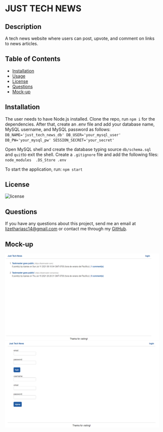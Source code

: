 # JUST TECH NEWS

## Description
A tech news website where users can post, upvote, and comment on links to news articles.

  ## Table of Contents

* [Installation](#installation)
* [Usage](#usage)
* [License](#license)
* [Questions](#questions)
* [Mock-up](#mock-up)


## Installation 
The user needs to have Node.js installed. Clone the repo, run `npm i` for the dependencies. After that, create an .env file and add your database name, MySQL username, and MySQL password as follows:
 `DB_NAME='just_tech_news_db'
 DB_USER='your_mysql_user'
 DB_PW='your_mysql_pw'
 SESSION_SECRET='your_secret'`

 Open MySQL shell and create the database typing source `db/schema.sql` and `quit`to exit the shell.
 Create a `.gitignore` file and add the following files:
 `node_modules 
 .DS_Store
 .env`

To start the application, run:
`npm start` 


## License
![license](https://img.shields.io/badge/license-MIT-brightgreen)

## Questions
If you have any questions about this project, send me an email at lizethariasc14@gmail.com or contact me through my [GitHub](https://github.com/lizariasc).

## Mock-up
![Mock-up](mockup1.png)
![Mock-up](mockup2.png)